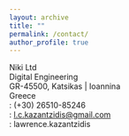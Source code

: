 ```yaml
---
layout: archive
title: ""
permalink: /contact/
author_profile: true
---
```




<link rel="stylesheet" href="https://cdnjs.cloudflare.com/ajax/libs/font-awesome/4.7.0/css/font-awesome.min.css">
<link href="https://maxcdn.bootstrapcdn.com/bootstrap/4.0.0-beta.2/css/bootstrap.min.css" rel="stylesheet"/>
<div class="container">
  <div class="row">
    <div class="col">
     Niki Ltd <br>
     Digital Engineering<br>
     GR-45500, Katsikas | Ioannina <br>
     Greece
    </div>
    <div class="col">
      <i class="fa fa-phone" style="font-size:18px;color:#48B6BB"></i> : (+30) 26510-85246<br>
     <i class="fa fa-envelope" style="font-size:17px;color:#48B6BB"></i> : <a href="mailto:l.c.kazantzidis@gmail.com">l.c.kazantzidis@gmail.com</a><br>
     <i class="fa fa-skype" style="font-size:18px;color:#48B6BB"></i> :  lawrence.kazantzidis
    </div>
  </div>
</div>



